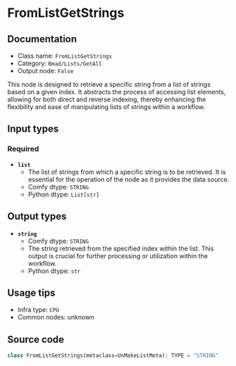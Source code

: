 # FromListGetStrings
## Documentation
- Class name: `FromListGetStrings`
- Category: `Bmad/Lists/GetAll`
- Output node: `False`

This node is designed to retrieve a specific string from a list of strings based on a given index. It abstracts the process of accessing list elements, allowing for both direct and reverse indexing, thereby enhancing the flexibility and ease of manipulating lists of strings within a workflow.
## Input types
### Required
- **`list`**
    - The list of strings from which a specific string is to be retrieved. It is essential for the operation of the node as it provides the data source.
    - Comfy dtype: `STRING`
    - Python dtype: `List[str]`
## Output types
- **`string`**
    - Comfy dtype: `STRING`
    - The string retrieved from the specified index within the list. This output is crucial for further processing or utilization within the workflow.
    - Python dtype: `str`
## Usage tips
- Infra type: `CPU`
- Common nodes: unknown


## Source code
```python
class FromListGetStrings(metaclass=UnMakeListMeta): TYPE = "STRING"

```
